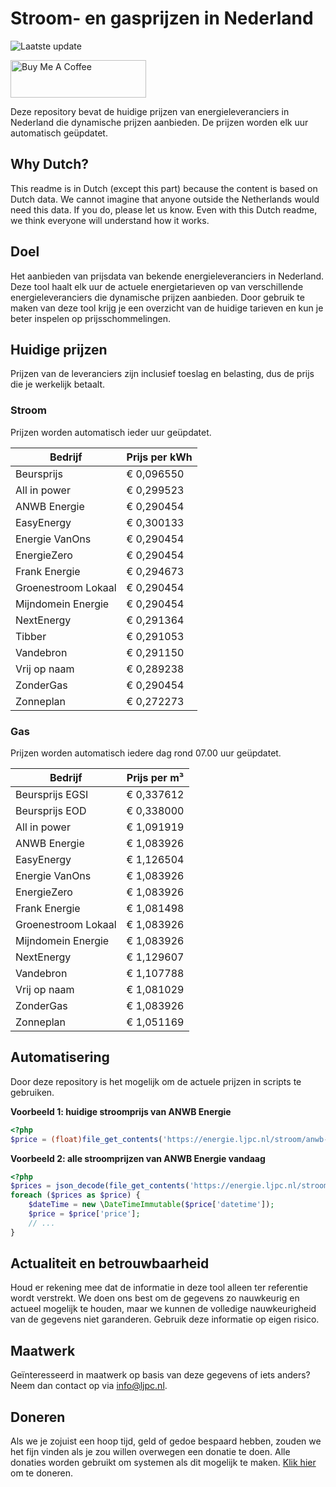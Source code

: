 # Stroom- en gasprijzen in Nederland

![Laatste update](https://img.shields.io/badge/laatste%20update-2023--06--30%2002%3A00%20CET-brightgreen)

<a href="https://www.buymeacoffee.com/Lars-" target="_blank"><img src="https://cdn.buymeacoffee.com/buttons/v2/default-orange.png" alt="Buy Me A Coffee" height="60" style="height: 60px !important;width: 217px !important;" ></a>

Deze repository bevat de huidige prijzen van energieleveranciers in Nederland die dynamische prijzen aanbieden. De prijzen worden elk uur automatisch geüpdatet.

## Why Dutch?

This readme is in Dutch (except this part) because the content is based on Dutch data. We cannot imagine that anyone outside the Netherlands would need this data. If you do, please let us know. Even with this Dutch readme, we think
everyone will understand how it works.

## Doel

Het aanbieden van prijsdata van bekende energieleveranciers in Nederland. Deze tool haalt elk uur de actuele energietarieven op van verschillende energieleveranciers die dynamische prijzen aanbieden. Door gebruik te maken van deze tool
krijg je een overzicht van de huidige tarieven en kun je beter inspelen op prijsschommelingen.

## Huidige prijzen

Prijzen van de leveranciers zijn inclusief toeslag en belasting, dus de prijs die je werkelijk betaalt.

### Stroom

Prijzen worden automatisch ieder uur geüpdatet.

 Bedrijf | Prijs per kWh 
---------|---------------
Beursprijs | € 0,096550
All in power | € 0,299523
ANWB Energie | € 0,290454
EasyEnergy | € 0,300133
Energie VanOns | € 0,290454
EnergieZero | € 0,290454
Frank Energie | € 0,294673
Groenestroom Lokaal | € 0,290454
Mijndomein Energie | € 0,290454
NextEnergy | € 0,291364
Tibber | € 0,291053
Vandebron | € 0,291150
Vrij op naam | € 0,289238
ZonderGas | € 0,290454
Zonneplan | € 0,272273


### Gas

Prijzen worden automatisch iedere dag rond 07.00 uur geüpdatet.

 Bedrijf | Prijs per m³ 
---------|--------------
Beursprijs EGSI | € 0,337612
Beursprijs EOD | € 0,338000
All in power | € 1,091919
ANWB Energie | € 1,083926
EasyEnergy | € 1,126504
Energie VanOns | € 1,083926
EnergieZero | € 1,083926
Frank Energie | € 1,081498
Groenestroom Lokaal | € 1,083926
Mijndomein Energie | € 1,083926
NextEnergy | € 1,129607
Vandebron | € 1,107788
Vrij op naam | € 1,081029
ZonderGas | € 1,083926
Zonneplan | € 1,051169


## Automatisering

Door deze repository is het mogelijk om de actuele prijzen in scripts te gebruiken.

**Voorbeeld 1: huidige stroomprijs van ANWB Energie**

```php
<?php
$price = (float)file_get_contents('https://energie.ljpc.nl/stroom/anwb-energie-nu.txt');

```

**Voorbeeld 2: alle stroomprijzen van ANWB Energie vandaag**

```php
<?php
$prices = json_decode(file_get_contents('https://energie.ljpc.nl/stroom/all-in-power-vandaag.json'),true);
foreach ($prices as $price) {
    $dateTime = new \DateTimeImmutable($price['datetime']);
    $price = $price['price'];
    // ...
}
```

## Actualiteit en betrouwbaarheid

Houd er rekening mee dat de informatie in deze tool alleen ter referentie wordt verstrekt. We doen ons best om de gegevens zo nauwkeurig en actueel mogelijk te houden, maar we kunnen de volledige nauwkeurigheid van de gegevens niet
garanderen. Gebruik deze informatie op eigen risico.

## Maatwerk

Geïnteresseerd in maatwerk op basis van deze gegevens of iets anders? Neem dan contact op
via [info@ljpc.nl](mailto:info@ljpc.nl?subject=Energie%20prijzen).

## Doneren

Als we je zojuist een hoop tijd, geld of gedoe bespaard hebben, zouden we het fijn vinden als je zou willen overwegen een
donatie te doen. Alle donaties worden gebruikt om systemen als dit mogelijk te
maken. [Klik hier](https://www.buymeacoffee.com/Lars-) om te doneren.
